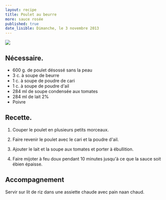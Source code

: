 ```yaml
---
layout: recipe
title: Poulet au beurre
more: sauce rosée
published: true
date_lisible: Dimanche, le 3 novembre 2013
---
```


<img src="http://f.cl.ly/items/2e2k3n212q3j2R1v1v3w/poulet-au-beurre-sauce-rosee.jpg" class="preview" />

## Nécessaire.
* 600 g. de poulet désossé sans la peau
* 3 c. à soupe de beurre
* 1 c. à soupe de poudre de cari
* 1 c. à soupe de poudre d'ail
* 284 ml de soupe condensée aux tomates
* 284 ml de lait 2%
* Poivre

## Recette.

1. Couper le poulet en plusieurs petits morceaux.

2. Faire revenir le poulet avec le cari et la poudre d'ail.

3. Ajouter le lait et la soupe aux tomates et porter à ébullition.

4. Faire mijoter à feu doux pendant 10 minutes jusqu'à ce que la sauce soit ébien épaisse.

## Accompagnement

Servir sur lit de riz dans une assiette chaude avec pain naan chaud.
